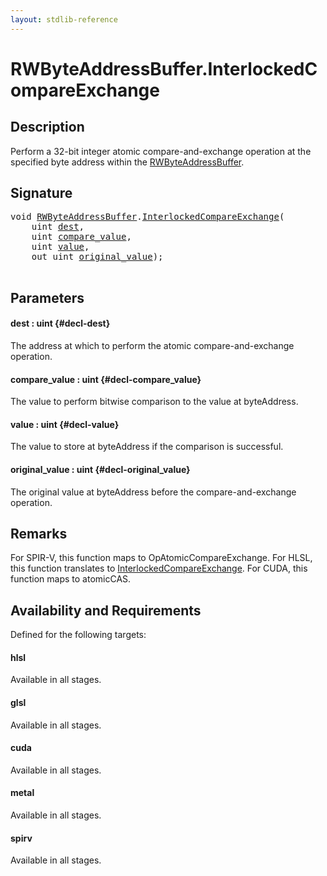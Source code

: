 ```yaml
---
layout: stdlib-reference
---
```


# RWByteAddressBuffer\.InterlockedCompareExchange

## Description

Perform a 32-bit integer atomic compare-and-exchange operation at
the specified byte address within the <span class='code'><a href="/stdlib-reference/types/rwbyteaddressbuffer-0126d/index" class="code_type">RWByteAddressBuffer</a></span>.



## Signature 

<pre>
<span class="code_keyword">void</span> <a href="/stdlib-reference/types/rwbyteaddressbuffer-0126d/index" class="code_type">RWByteAddressBuffer</a>.<a href="/stdlib-reference/types/rwbyteaddressbuffer-0126d/interlockedcompareexchange-0bi">InterlockedCompareExchange</a>(
    <span class="code_keyword">uint</span> <a href="/stdlib-reference/types/rwbyteaddressbuffer-0126d/interlockedcompareexchange-0bi#decl-dest" class="code_param">dest</a>,
    <span class="code_keyword">uint</span> <a href="/stdlib-reference/types/rwbyteaddressbuffer-0126d/interlockedcompareexchange-0bi#decl-compare_value" class="code_param">compare_value</a>,
    <span class="code_keyword">uint</span> <a href="/stdlib-reference/types/rwbyteaddressbuffer-0126d/interlockedcompareexchange-0bi#decl-value" class="code_param">value</a>,
    <span class="code_keyword">out</span> <span class="code_keyword">uint</span> <a href="/stdlib-reference/types/rwbyteaddressbuffer-0126d/interlockedcompareexchange-0bi#decl-original_value" class="code_param">original_value</a>);

</pre>

## Parameters

#### dest  : uint {#decl-dest}
The address at which to perform the atomic compare-and-exchange operation.

#### compare\_value  : uint {#decl-compare_value}
The value to perform bitwise comparison to the value at <span class='code'>byteAddress</span>.

#### value  : uint {#decl-value}
The value to store at <span class='code'>byteAddress</span> if the comparison is successful.

#### original\_value  : uint {#decl-original_value}
The original value at <span class='code'>byteAddress</span> before the compare-and-exchange operation.


## Remarks
For SPIR-V, this function maps to <span class='code'>OpAtomicCompareExchange</span>. For HLSL, this function
translates to <span class='code'><a href="/stdlib-reference/types/rwbyteaddressbuffer-0126d/interlockedcompareexchange-0bi">InterlockedCompareExchange</a></span>.
For CUDA, this function maps to <span class='code'>atomicCAS</span>.


## Availability and Requirements

Defined for the following targets:

#### hlsl
Available in all stages.

#### glsl
Available in all stages.

#### cuda
Available in all stages.

#### metal
Available in all stages.

#### spirv
Available in all stages.



